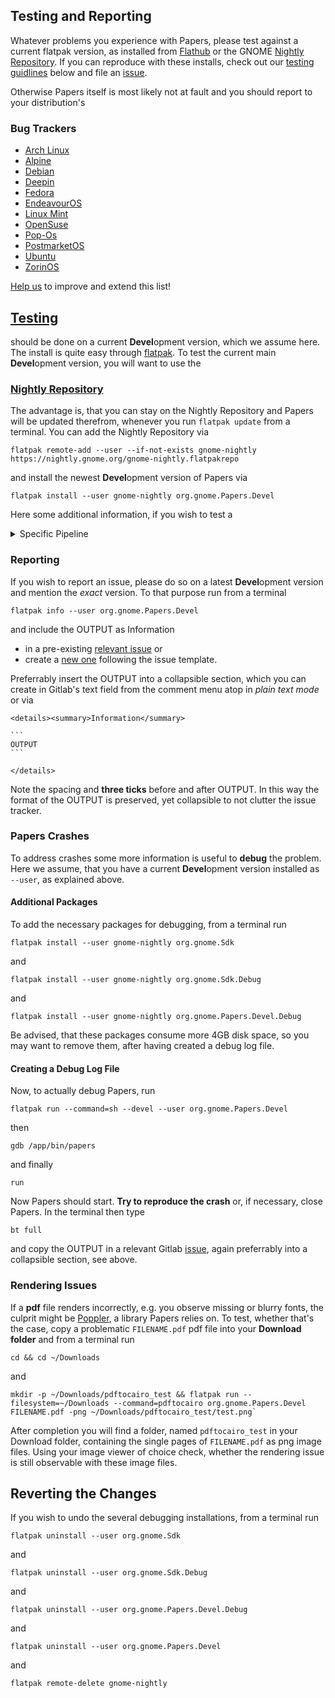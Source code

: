 ## Testing and Reporting


Whatever problems you experience with Papers, please test against a current flatpak version, as installed from [Flathub](https://flathub.org/apps/org.gnome.Papers) or the GNOME [Nightly Repository](https://nightly.gnome.org/).
If you can reproduce with these installs, check out our [testing guidlines](#testing) below and file an [issue](https://gitlab.gnome.org/GNOME/papers/-/issues/).

Otherwise Papers itself is most likely not at fault and you should report to your distribution's

### Bug Trackers


* [Arch Linux](https://gitlab.archlinux.org/archlinux/packaging/packages/papers)
* [Alpine](https://gitlab.alpinelinux.org/alpine/aports/-/issues/?sort=created_date&state=all&search=papers&first_page_size=20)
* [Debian](https://bugs.debian.org/cgi-bin/pkgreport.cgi?repeatmerged=no&src=papers)
* [Deepin](https://bbs.deepin.org/en/module/detail/223)
* [Fedora](https://packages.fedoraproject.org/pkgs/papers/papers/)
* [EndeavourOS](https://forum.endeavouros.com/c/general-system/software/)
* [Linux Mint](https://github.com/linuxmint/Cinnamon/issues?q=is%3Aissue%20%20papers)
*  [OpenSuse](https://bugzilla.opensuse.org/)
* [Pop-Os](https://github.com/pop-os/iso/issues?q=papers)
* [PostmarketOS](https://gitlab.postmarketos.org/groups/postmarketOS/-/issues/?sort=created_date&state=all&search=papers&first_page_size=20)
* [Ubuntu](https://launchpad.net/ubuntu/+source/papers/+bugs)
* [ZorinOS](https://zorin.com/os/feedback/)

[Help us](https://gitlab.gnome.org/GNOME/papers/-/issues/new?description_template=none) to improve and extend this list!


## [Testing](testing)

should be done on a current **Devel**opment version, which we assume here. The install is quite easy through [flatpak](https://docs.flatpak.org/en/latest/introduction.html). To test the current main **Devel**opment version, you will want to use the


### [Nightly Repository](https://wiki.gnome.org/Apps/Nightly)

The advantage is, that you can stay on the Nightly Repository and Papers will be updated therefrom, whenever you run `flatpak update` from a terminal. You can add the Nightly Repository via

```
flatpak remote-add --user --if-not-exists gnome-nightly https://nightly.gnome.org/gnome-nightly.flatpakrepo
```

and install the newest **Devel**opment version of Papers via

```
flatpak install --user gnome-nightly org.gnome.Papers.Devel
```

Here some additional information, if you wish to test a

<details><summary>Specific Pipeline</summary>

To test other _concurrent_  **Devel**opment versions of Papers, head over to [Papers' pipelines](https://gitlab.gnome.org/GNOME/papers/-/pipelines), download from the dropdown on the right the correct flatpak, unzip the downloaded file and install via

```
flatpak install --user org.gnome.Papers.Devel.flatpak
```

and confirm the dialog to authorize. To uninstall, just run

```
flatpak uninstall --user org.gnome.Papers.Devel
```

and don't forget to clean up the files!

</details>


### Reporting

If you wish to report an issue, please do so on a latest **Devel**opment version and mention the _exact_ version. To that purpose run from a terminal

```
flatpak info --user org.gnome.Papers.Devel
```

and include the OUTPUT as Information
* in a pre-existing [relevant issue](https://gitlab.gnome.org/GNOME/papers/-/issues) or
* create a [new one](https://gitlab.gnome.org/GNOME/papers/-/issues/new?issuable_template=Default) following the issue template.

Preferrably insert the OUTPUT into a collapsible section, which you can create in Gitlab's text field from the comment menu atop in *plain text mode* or via

````
<details><summary>Information</summary>

```
OUTPUT
```

</details>
````

Note the spacing and **three ticks** before and after OUTPUT. In this way the format of the OUTPUT is preserved, yet collapsible to not clutter the issue tracker.

### Papers Crashes

To address crashes some more information is useful to **debug** the problem. Here we assume, that you have a current **Devel**opment version installed as `--user`, as explained above.

#### Additional Packages

To add the necessary packages for debugging, from a terminal run
```
flatpak install --user gnome-nightly org.gnome.Sdk
```
and
```
flatpak install --user gnome-nightly org.gnome.Sdk.Debug
```
and
```
flatpak install --user gnome-nightly org.gnome.Papers.Devel.Debug
```
Be advised, that these packages consume more 4GB disk space, so you may want to remove them, after having created a debug log file.

#### Creating a Debug Log File

Now, to actually debug Papers, run
```
flatpak run --command=sh --devel --user org.gnome.Papers.Devel
```
then
```
gdb /app/bin/papers
```
and finally
```
run
```
Now Papers should start. **Try to reproduce the crash** or, if necessary, close Papers. In the terminal then type
```
bt full
```
and copy the OUTPUT in a relevant Gitlab [issue](https://gitlab.gnome.org/GNOME/papers/-/issues), again preferrably into a collapsible section, see above.


### Rendering Issues

If a **pdf** file renders incorrectly, e.g. you observe missing or blurry fonts, the culprit might be [Poppler](https://gitlab.freedesktop.org/poppler/poppler), a library Papers relies on. To test, whether that's the case, copy a problematic `FILENAME.pdf` pdf file into your **Download folder** and from a terminal run
```
cd && cd ~/Downloads
```
and
```
mkdir -p ~/Downloads/pdftocairo_test && flatpak run --filesystem=~/Downloads --command=pdftocairo org.gnome.Papers.Devel FILENAME.pdf -png ~/Downloads/pdftocairo_test/test.png`
```

After completion you will find a folder, named `pdftocairo_test` in your Download folder, containing the single pages of `FILENAME.pdf` as png image files. Using your image viewer of choice check, whether the rendering issue is still observable with these image files.

## Reverting the Changes

If you wish to undo the several debugging installations, from a terminal run
```
flatpak uninstall --user org.gnome.Sdk
```
and
```
flatpak uninstall --user org.gnome.Sdk.Debug
```
and
```
flatpak uninstall --user org.gnome.Papers.Devel.Debug
```
and
```
flatpak uninstall --user org.gnome.Papers.Devel
```
and
```
flatpak remote-delete gnome-nightly
```
